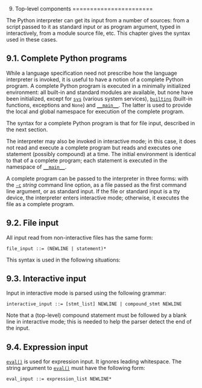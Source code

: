 9. Top-level components
=======================

The Python interpreter can get its input from a number of sources: from a script
passed to it as standard input or as program argument, typed in interactively,
from a module source file, etc. This chapter gives the syntax used in these
cases.

9.1. Complete Python programs
-----------------------------

While a language specification need not prescribe how the language interpreter
is invoked, it is useful to have a notion of a complete Python program. A
complete Python program is executed in a minimally initialized environment: all
built-in and standard modules are available, but none have been initialized,
except for [`sys`](../library/sys.html#module-sys "sys: Access system-specific parameters and functions.") (various system services), [`builtins`](../library/builtins.html#module-builtins "builtins: The module that provides the built-in namespace.") (built-in
functions, exceptions and `None`) and [`__main__`](../library/__main__.html#module-__main__ "__main__: The environment where top-level code is run. Covers command-line interfaces, import-time behavior, and ``__name__ == '__main__'``."). The latter is used to
provide the local and global namespace for execution of the complete program.

The syntax for a complete Python program is that for file input, described in
the next section.

The interpreter may also be invoked in interactive mode; in this case, it does
not read and execute a complete program but reads and executes one statement
(possibly compound) at a time. The initial environment is identical to that of
a complete program; each statement is executed in the namespace of
[`__main__`](../library/__main__.html#module-__main__ "__main__: The environment where top-level code is run. Covers command-line interfaces, import-time behavior, and ``__name__ == '__main__'``.").

A complete program can be passed to the interpreter
in three forms: with the [`-c`](../using/cmdline.html#cmdoption-c) *string* command line option, as a file
passed as the first command line argument, or as standard input. If the file
or standard input is a tty device, the interpreter enters interactive mode;
otherwise, it executes the file as a complete program.

9.2. File input
---------------

All input read from non-interactive files has the same form:

```
file_input ::= (NEWLINE | statement)*

```

This syntax is used in the following situations:

9.3. Interactive input
----------------------

Input in interactive mode is parsed using the following grammar:

```
interactive_input ::= [stmt_list] NEWLINE | compound_stmt NEWLINE

```

Note that a (top-level) compound statement must be followed by a blank line in
interactive mode; this is needed to help the parser detect the end of the input.

9.4. Expression input
---------------------

[`eval()`](../library/functions.html#eval "eval") is used for expression input. It ignores leading whitespace. The
string argument to [`eval()`](../library/functions.html#eval "eval") must have the following form:

```
eval_input ::= expression_list NEWLINE*

```